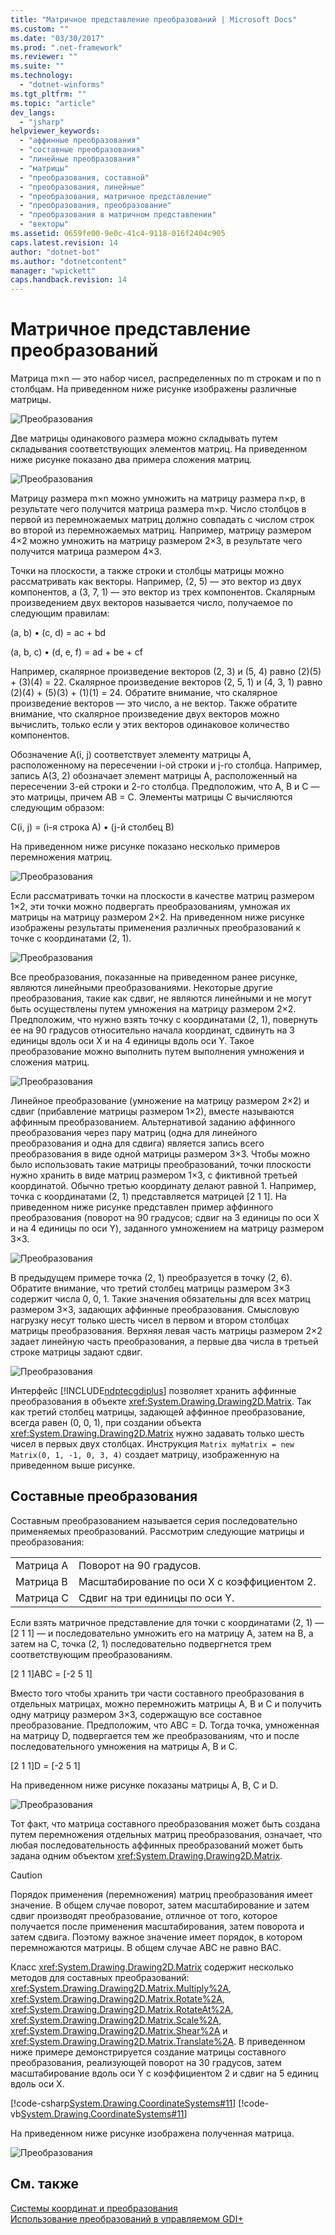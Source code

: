 ```yaml
---
title: "Матричное представление преобразований | Microsoft Docs"
ms.custom: ""
ms.date: "03/30/2017"
ms.prod: ".net-framework"
ms.reviewer: ""
ms.suite: ""
ms.technology: 
  - "dotnet-winforms"
ms.tgt_pltfrm: ""
ms.topic: "article"
dev_langs: 
  - "jsharp"
helpviewer_keywords: 
  - "аффинные преобразования"
  - "составные преобразования"
  - "линейные преобразования"
  - "матрицы"
  - "преобразования, составной"
  - "преобразования, линейные"
  - "преобразования, матричное представление"
  - "преобразования, преобразование"
  - "преобразования в матричном представлении"
  - "векторы"
ms.assetid: 0659fe00-9e0c-41c4-9118-016f2404c905
caps.latest.revision: 14
author: "dotnet-bot"
ms.author: "dotnetcontent"
manager: "wpickett"
caps.handback.revision: 14
---
```

# Матричное представление преобразований
Матрица m×n — это набор чисел, распределенных по m строкам и по n столбцам.  На приведенном ниже рисунке изображены различные матрицы.  
  
 ![Преобразования](../../../../docs/framework/winforms/advanced/media/aboutgdip05-art04.png "AboutGdip05\_art04")  
  
 Две матрицы одинакового размера можно складывать путем складывания соответствующих элементов матриц.  На приведенном ниже рисунке показано два примера сложения матриц.  
  
 ![Преобразования](../../../../docs/framework/winforms/advanced/media/aboutgdip05-art05.png "AboutGdip05\_art05")  
  
 Матрицу размера m×n можно умножить на матрицу размера n×p, в результате чего получится матрица размера m×p.  Число столбцов в первой из перемножаемых матриц должно совпадать с числом строк во второй из перемножаемых матриц.  Например, матрицу размером 4×2 можно умножить на матрицу размером 2×3, в результате чего получится матрица размером 4×3.  
  
 Точки на плоскости, а также строки и столбцы матрицы можно рассматривать как векторы.  Например, \(2, 5\) — это вектор из двух компонентов, а \(3, 7, 1\) — это вектор из трех компонентов.  Скалярным произведением двух векторов называется число, получаемое по следующим правилам:  
  
 \(a, b\) • \(c, d\) \= ac \+ bd  
  
 \(a, b, c\) • \(d, e, f\) \= ad \+ be \+ cf  
  
 Например, скалярное произведение векторов \(2, 3\) и \(5, 4\) равно \(2\)\(5\) \+ \(3\)\(4\) \= 22.  Скалярное произведение векторов \(2, 5, 1\) и \(4, 3, 1\) равно \(2\)\(4\) \+ \(5\)\(3\) \+ \(1\)\(1\) \= 24.  Обратите внимание, что скалярное произведение векторов — это число, а не вектор.  Также обратите внимание, что скалярное произведение двух векторов можно вычислить, только если у этих векторов одинаковое количество компонентов.  
  
 Обозначение A\(i, j\) соответствует элементу матрицы A, расположенному на пересечении i\-ой строки и j\-го столбца.  Например, запись A\(3, 2\) обозначает элемент матрицы A, расположенный на пересечении 3\-ей строки и 2\-го столбца.  Предположим, что A, B и C — это матрицы, причем AB \= C.  Элементы матрицы C вычисляются следующим образом:  
  
 C\(i, j\) \= \(i\-я строка A\) • \(j\-й столбец B\)  
  
 На приведенном ниже рисунке показано несколько примеров перемножения матриц.  
  
 ![Преобразования](../../../../docs/framework/winforms/advanced/media/aboutgdip05-art06.png "AboutGdip05\_art06")  
  
 Если рассматривать точки на плоскости в качестве матриц размером 1×2, эти точки можно подвергать преобразованиям, умножая их матрицы на матрицу размером 2×2.  На приведенном ниже рисунке изображены результаты применения различных преобразований к точке с координатами \(2, 1\).  
  
 ![Преобразования](../../../../docs/framework/winforms/advanced/media/aboutgdip05-art07.gif "AboutGdip05\_art07")  
  
 Все преобразования, показанные на приведенном ранее рисунке, являются линейными преобразованиями.  Некоторые другие преобразования, такие как сдвиг, не являются линейными и не могут быть осуществлены путем умножения на матрицу размером 2×2.  Предположим, что нужно взять точку с координатами \(2, 1\), повернуть ее на 90 градусов относительно начала координат, сдвинуть на 3 единицы вдоль оси X и на 4 единицы вдоль оси Y.  Такое преобразование можно выполнить путем выполнения умножения и сложения матриц.  
  
 ![Преобразования](../../../../docs/framework/winforms/advanced/media/aboutgdip05-art08.gif "AboutGdip05\_art08")  
  
 Линейное преобразование \(умножение на матрицу размером 2×2\) и сдвиг \(прибавление матрицы размером 1×2\), вместе называются аффинным преобразованием.  Альтернативой заданию аффинного преобразования через пару матриц \(одна для линейного преобразования и одна для сдвига\) является запись всего преобразования в виде одной матрицы размером 3×3.  Чтобы можно было использовать такие матрицы преобразований, точки плоскости нужно хранить в виде матриц размером 1×3, с фиктивной третьей координатой.  Обычно третью координату делают равной 1.  Например, точка с координатами \(2, 1\) представляется матрицей \[2 1 1\].  На приведенном ниже рисунке представлен пример аффинного преобразования \(поворот на 90 градусов; сдвиг на 3 единицы по оси X и на 4 единицы по оси Y\), заданного умножением на матрицу размером 3×3.  
  
 ![Преобразования](../../../../docs/framework/winforms/advanced/media/aboutgdip05-art09.png "AboutGdip05\_art09")  
  
 В предыдущем примере точка \(2, 1\) преобразуется в точку \(2, 6\).  Обратите внимание, что третий столбец матрицы размером 3×3 содержит числа 0, 0, 1.  Такие значения обязательны для всех матриц размером 3×3, задающих аффинные преобразования.  Смысловую нагрузку несут только шесть чисел в первом и втором столбцах матрицы преобразования.  Верхняя левая часть матрицы размером 2×2 задает линейную часть преобразования, а первые два числа в третьей строке матрицы задают сдвиг.  
  
 ![Преобразования](../../../../docs/framework/winforms/advanced/media/aboutgdip05-art10.gif "AboutGdip05\_art10")  
  
 Интерфейс [!INCLUDE[ndptecgdiplus](../../../../includes/ndptecgdiplus-md.md)] позволяет хранить аффинные преобразования в объекте <xref:System.Drawing.Drawing2D.Matrix>.  Так как третий столбец матрицы, задающей аффинное преобразование, всегда равен \(0, 0, 1\), при создании объекта <xref:System.Drawing.Drawing2D.Matrix> нужно задавать только шесть чисел в первых двух столбцах.  Инструкция `Matrix myMatrix = new Matrix(0, 1, -1, 0, 3, 4)` создает матрицу, изображенную на приведенном выше рисунке.  
  
## Составные преобразования  
 Составным преобразованием называется серия последовательно применяемых преобразований.  Рассмотрим следующие матрицы и преобразования:  
  
|||  
|-|-|  
|Матрица A|Поворот на 90 градусов.|  
|Матрица B|Масштабирование по оси X с коэффициентом 2.|  
|Матрица C|Сдвиг на три единицы по оси Y.|  
  
 Если взять матричное представление для точки с координатами \(2, 1\) — \[2 1 1\] — и последовательно умножить его на матрицу A, затем на B, а затем на C, точка \(2, 1\) последовательно подвергнется трем соответствующим преобразованиям.  
  
 \[2 1 1\]ABC \= \[\-2 5 1\]  
  
 Вместо того чтобы хранить три части составного преобразования в отдельных матрицах, можно перемножить матрицы A, B и C и получить одну матрицу размером 3×3, содержащую все составное преобразование.  Предположим, что ABC \= D.  Тогда точка, умноженная на матрицу D, подвергается тем же преобразованиям, что и после последовательного умножения на матрицы A, B и C.  
  
 \[2 1 1\]D \= \[\-2 5 1\]  
  
 На приведенном ниже рисунке показаны матрицы A, B, C и D.  
  
 ![Преобразования](../../../../docs/framework/winforms/advanced/media/aboutgdip05-art12.png "AboutGdip05\_art12")  
  
 Тот факт, что матрица составного преобразования может быть создана путем перемножения отдельных матриц преобразования, означает, что любая последовательность аффинных преобразований может быть задана одним объектом <xref:System.Drawing.Drawing2D.Matrix>.  
  
> [!CAUTION]
>  Порядок применения \(перемножения\) матриц преобразования имеет значение.  В общем случае поворот, затем масштабирование и затем сдвиг производят преобразование, отличное от того, которое получается после применения масштабирования, затем поворота и затем сдвига.  Поэтому важное значение имеет порядок, в котором перемножаются матрицы.  В общем случае ABC не равно BAC.  
  
 Класс <xref:System.Drawing.Drawing2D.Matrix> содержит несколько методов для составных преобразований: <xref:System.Drawing.Drawing2D.Matrix.Multiply%2A>, <xref:System.Drawing.Drawing2D.Matrix.Rotate%2A>, <xref:System.Drawing.Drawing2D.Matrix.RotateAt%2A>, <xref:System.Drawing.Drawing2D.Matrix.Scale%2A>, <xref:System.Drawing.Drawing2D.Matrix.Shear%2A> и <xref:System.Drawing.Drawing2D.Matrix.Translate%2A>.  В приведенном ниже примере демонстрируется создание матрицы составного преобразования, реализующей поворот на 30 градусов, затем масштабирование вдоль оси Y с коэффициентом 2 и сдвиг на 5 единиц вдоль оси X.  
  
 [!code-csharp[System.Drawing.CoordinateSystems#11](../../../../samples/snippets/csharp/VS_Snippets_Winforms/System.Drawing.CoordinateSystems/CS/Class1.cs#11)]
 [!code-vb[System.Drawing.CoordinateSystems#11](../../../../samples/snippets/visualbasic/VS_Snippets_Winforms/System.Drawing.CoordinateSystems/VB/Class1.vb#11)]  
  
 На приведенном ниже рисунке изображена полученная матрица.  
  
 ![Преобразования](../../../../docs/framework/winforms/advanced/media/aboutgdip05-art13.png "AboutGdip05\_art13")  
  
## См. также  
 [Системы координат и преобразования](../../../../docs/framework/winforms/advanced/coordinate-systems-and-transformations.md)   
 [Использование преобразований в управляемом GDI\+](../../../../docs/framework/winforms/advanced/using-transformations-in-managed-gdi.md)